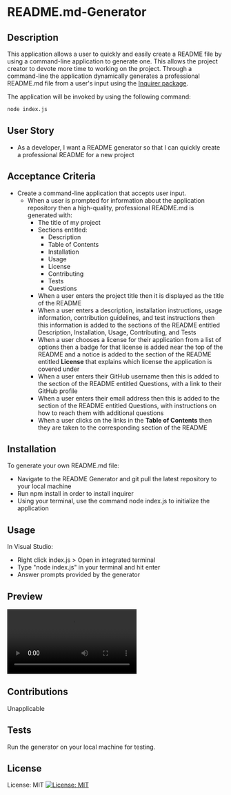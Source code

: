 # README.md-Generator
## Description
This application allows a user to quickly and easily create a README file by using a command-line application to generate one. 
This allows the project creator to devote more time to working on the project.
Through a command-line the application dynamically generates a professional README.md file from a user's input using the [Inquirer package](https://www.npmjs.com/package/inquirer).  

The application will be invoked by using the following command:

```bash
node index.js
```

## User Story

* As a developer, I want a README generator so that I can quickly create a professional README for a new project
  
## Acceptance Criteria

* Create a command-line application that accepts user input.
  * When a user is prompted for information about the application repository then a high-quality, professional README.md is generated with:
    * The title of my project 
    * Sections entitled:
      * Description 
      * Table of Contents 
      * Installation 
      * Usage 
      * License 
      * Contributing 
      * Tests 
      * Questions
    * When a user enters the project title then it is displayed as the title of the README
    * When a user enters a description, installation instructions, usage information, contribution guidelines, and test instructions then this information is added to the sections of the README entitled Description, Installation, Usage, Contributing, and Tests
    * When a user chooses a license for their application from a list of options then a badge for that license is added near the top of the README and a notice is added to the section of the README entitled **License** that explains which license the application is covered under
    * When a user enters their GitHub username then this is added to the section of the README entitled Questions, with a link to their GitHub profile
    * When a user enters their email address then this is added to the section of the README entitled Questions, with instructions on how to reach them with additional questions
    * When a user clicks on the links in the **Table of Contents** then they are taken to the corresponding section of the README

## Installation

To generate your own README.md file:
* Navigate to the README Generator and git pull the latest repository to your local machine
* Run npm install in order to install inquirer
* Using your terminal, use the command node index.js to initialize the application
  
## Usage
In Visual Studio:
* Right click index.js > Open in integrated terminal
* Type "node index.js" in your terminal and hit enter
* Answer prompts provided by the generator

## Preview
<video>
<source src="./images/previewREADMEgenerator.mp4" type="video/mp4">
</video>

## Contributions
Unapplicable

## Tests
Run the generator on your local machine for testing.

## License
License: MIT [![License: MIT](https://img.shields.io/badge/License-MIT-yellow.svg)](https://opensource.org/licenses/MIT)
